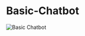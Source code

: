 # Basic-Chatbot

![Basic Chatbot](https://github.com/user-attachments/assets/15d2d2ad-368d-4e3a-b985-ccec5ff2ae1d)

